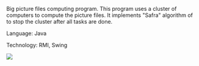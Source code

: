 Big picture files computing program. This program uses a cluster of computers to compute the picture files. It implements "Safra" algorithm of to stop the cluster after all tasks are done.

Language: Java

Technology: RMI, Swing

<img src='https://cluster-imagery.googlecode.com/git-history/master/screenshot.jpg'>